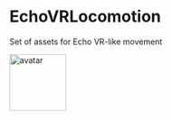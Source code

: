 # EchoVRLocomotion
Set of assets for Echo VR-like movement

<img src="https://github.com/user-attachments/assets/8ef78e2c-0f38-4c23-bb90-3346c9ce8069" alt="avatar" width="100" height="100">
